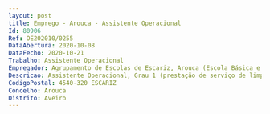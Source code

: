 ```yaml
--- 
layout: post
title: Emprego - Arouca - Assistente Operacional
Id: 80906
Ref: OE202010/0255
DataAbertura: 2020-10-08
DataFecho: 2020-10-21
Trabalho: Assistente Operacional
Empregador: Agrupamento de Escolas de Escariz, Arouca (Escola Básica e Secundária de Escariz, Arouca - Sede)
Descricao: Assistente Operacional, Grau 1 (prestação de serviço de limpeza e outros no âmbito da carreira e categoria de assistente operacional).
CodigoPostal: 4540-320 ESCARIZ
Concelho: Arouca
Distrito: Aveiro
--- 
```

